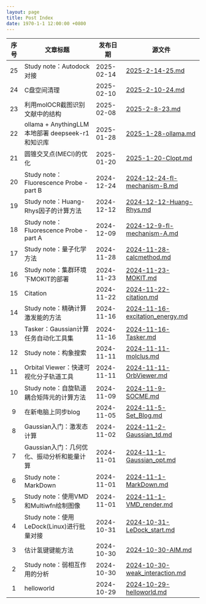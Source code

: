 ```yaml
---
layout: page
title: Post Index
date: 1970-1-1 12:00:00 +0800
---
```


| 序号 | 文章标题 | 发布日期 | 源文件 |
|:------:|----------|----------|--------|
| 25 | Study note：Autodock对接 | 2025-02-14 | [2025-2-14-25.md](https://bane-dysta.github.io/posts/25) |
| 24 | C盘空间清理 | 2025-02-10 | [2025-2-10-24.md](https://bane-dysta.github.io/posts/24) |
| 23 | 利用molOCR截图识别文献中的结构 | 2025-02-08 | [2025-2-8-23.md](https://bane-dysta.github.io/posts/23) |
| 22 | ollama + AnythingLLM 本地部署 deepseek-r1 和知识库 | 2025-01-28 | [2025-1-28-ollama.md](https://bane-dysta.github.io/posts/ollama) |
| 21 | 圆锥交叉点(MECI)的优化 | 2025-01-20 | [2025-1-20-CIopt.md](https://bane-dysta.github.io/posts/CIopt) |
| 20 | Study note：Fluorescence Probe - part B | 2024-12-24 | [2024-12-24-fl-mechanism-B.md](https://bane-dysta.github.io/posts/fl-mechanism-B) |
| 19 | Study note：Huang-Rhys因子的计算方法 | 2024-12-12 | [2024-12-12-Huang-Rhys.md](https://bane-dysta.github.io/posts/Huang-Rhys) |
| 18 | Study note：Fluorescence Probe - part A | 2024-12-09 | [2024-12-9-fl-mechanism-A.md](https://bane-dysta.github.io/posts/fl-mechanism-A) |
| 17 | Study note：量子化学方法 | 2024-11-28 | [2024-11-28-calcmethod.md](https://bane-dysta.github.io/posts/calcmethod) |
| 16 | Study note：集群环境下MOKIT的部署 | 2024-11-23 | [2024-11-23-MOKIT.md](https://bane-dysta.github.io/posts/MOKIT) |
| 15 | Citation | 2024-11-22 | [2024-11-22-citation.md](https://bane-dysta.github.io/posts/citation) |
| 14 | Study note：精确计算激发能的方法 | 2024-11-16 | [2024-11-16-excitation_energy.md](https://bane-dysta.github.io/posts/excitation_energy) |
| 13 | Tasker：Gaussian计算任务自动化工具集 | 2024-11-16 | [2024-11-16-Tasker.md](https://bane-dysta.github.io/posts/Tasker) |
| 12 | Study note：构象搜索 | 2024-11-11 | [2024-11-11-molclus.md](https://bane-dysta.github.io/posts/molclus) |
| 11 | Orbital Viewer：快速可视化分子轨道工具 | 2024-11-11 | [2024-11-11-OrbViewer.md](https://bane-dysta.github.io/posts/OrbViewer) |
| 10 | Study note：自旋轨道耦合矩阵元的计算方法 | 2024-11-09 | [2024-11-9-SOCME.md](https://bane-dysta.github.io/posts/SOCME) |
| 9 | 在新电脑上同步blog | 2024-11-05 | [2024-11-5-Set_Blog.md](https://bane-dysta.github.io/posts/Set_Blog) |
| 8 | Gaussian入门：激发态计算 | 2024-11-02 | [2024-11-2-Gaussian_td.md](https://bane-dysta.github.io/posts/Gaussian_td) |
| 7 | Gaussian入门：几何优化、振动分析和能量计算 | 2024-11-01 | [2024-11-1-Gaussian_opt.md](https://bane-dysta.github.io/posts/Gaussian_opt) |
| 6 | Study note：MarkDown | 2024-11-01 | [2024-11-1-MarkDown.md](https://bane-dysta.github.io/posts/MarkDown) |
| 5 | Study note：使用VMD和Multiwfn绘制图像 | 2024-11-01 | [2024-11-1-VMD_render.md](https://bane-dysta.github.io/posts/VMD_render) |
| 4 | Study note：使用LeDock(Linux)进行批量对接 | 2024-10-31 | [2024-10-31-LeDock_start.md](https://bane-dysta.github.io/posts/LeDock_start) |
| 3 | 估计氢键键能方法 | 2024-10-30 | [2024-10-30-AIM.md](https://bane-dysta.github.io/posts/AIM) |
| 2 | Study note：弱相互作用的分析 | 2024-10-30 | [2024-10-30-weak_interaction.md](https://bane-dysta.github.io/posts/weak_interaction) |
| 1 | helloworld | 2024-10-29 | [2024-10-29-helloworld.md](https://bane-dysta.github.io/posts/helloworld) |
